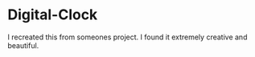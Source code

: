 # Digital-Clock

I recreated this from someones project. I found it extremely creative and beautiful.
